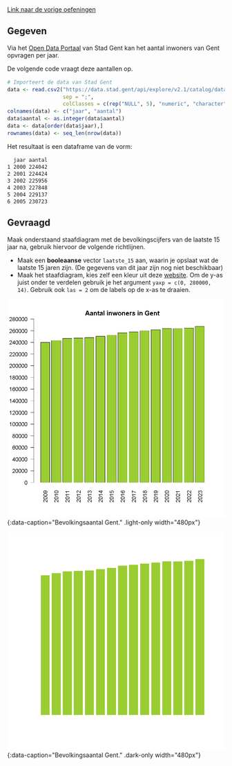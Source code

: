 <div class="text-end">
    <a class="btn btn-filled with-icon" href="https://dodona.be/nl/courses/2690" target="_blank"><i class="mdi mdi-backburger mdi-24" title="link"></i>Link naar de vorige oefeningen</a>
</div>

## Gegeven
Via het <a href="https://data.stad.gent/explore/dataset/bevolkingsaantal-per-jaar-gent/table/?sort=-period" target="_blank">Open Data Portaal</a> van Stad Gent kan het aantal inwoners van Gent opvragen per jaar.

De volgende code vraagt deze aantallen op.
```R
# Importeert de data van Stad Gent
data <- read.csv2("https://data.stad.gent/api/explore/v2.1/catalog/datasets/bevolkingsaantal-per-jaar-gent/exports/csv",
                  sep = ";",
                  colClasses = c(rep("NULL", 5), "numeric", "character") )
colnames(data) <- c("jaar", "aantal")
data$aantal <- as.integer(data$aantal)
data <- data[order(data$jaar),]
rownames(data) <- seq_len(nrow(data))
```

Het resultaat is een dataframe van de vorm:

```
  jaar aantal
1 2000 224042
2 2001 224424
3 2002 225956
4 2003 227848
5 2004 229137
6 2005 230723
```

## Gevraagd

Maak onderstaand staafdiagram met de bevolkingscijfers van de laatste 15 jaar na, gebruik hiervoor de volgende richtlijnen.

- Maak een **booleaanse** vector `laatste_15` aan, waarin je opslaat wat de laatste 15 jaren zijn. (De gegevens van dit jaar zijn nog niet beschikbaar)
- Maak het staafdiagram, kies zelf een kleur uit deze <a href="https://r-charts.com/colors/" target="_blank">website</a>. Om de y-as juist onder te verdelen gebruik je het argument `yaxp = c(0, 280000, 14)`. Gebruik ook `las = 2` om de labels op de x-as te draaien.

![Bevolkingsaantal Gent.](media/plot.png "Bevolkingsaantal Gent."){:data-caption="Bevolkingsaantal Gent." .light-only width="480px"}

![Bevolkingsaantal Gent.](media/plot_dark.png "Bevolkingsaantal Gent."){:data-caption="Bevolkingsaantal Gent." .dark-only width="480px"}
